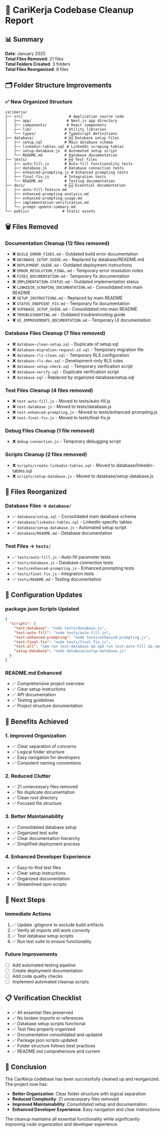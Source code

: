# 🧹 CariKerja Codebase Cleanup Report

## 📊 Summary

**Date**: January 2025  
**Total Files Removed**: 21 files  
**Total Folders Created**: 3 folders  
**Total Files Reorganized**: 8 files  

## 🗂️ Folder Structure Improvements

### ✅ **New Organized Structure**

```
carikerja/
├── src/                     # Application source code
│   ├── app/                # Next.js app directory
│   ├── components/         # React components
│   ├── lib/               # Utility libraries
│   └── types/             # TypeScript definitions
├── database/              # 🆕 Database setup files
│   ├── setup.sql          # Main database schema
│   ├── linkedin-tables.sql # LinkedIn scraping tables
│   ├── setup-database.js  # Automated setup script
│   └── README.md          # Database documentation
├── tests/                 # 🆕 Test files
│   ├── auto-fill.js       # Auto-fill functionality tests
│   ├── database.js        # Database connection tests
│   ├── enhanced-prompting.js # Enhanced prompting tests
│   ├── final-fix.js       # Integration tests
│   └── README.md          # Testing documentation
├── docs/                  # 🆕 Essential documentation
│   ├── auto-fill-feature.md
│   ├── enhanced-prompting-analysis.md
│   ├── enhanced-prompting-usage.md
│   ├── implementation-verification.md
│   └── prompt-update-summary.md
└── public/               # Static assets
```

## 🗑️ Files Removed

### **Documentation Cleanup (12 files removed)**
- ❌ `BUILD_ERROR_FIXES.md` - Outdated build error documentation
- ❌ `DATABASE_SETUP_GUIDE.md` - Replaced by database/README.md
- ❌ `DEPLOYMENT_GUIDE.md` - Outdated deployment instructions
- ❌ `ERROR_RESOLUTION_FINAL.md` - Temporary error resolution notes
- ❌ `FIXES_DOCUMENTATION.md` - Temporary fix documentation
- ❌ `IMPLEMENTATION-STATUS.md` - Outdated implementation status
- ❌ `LINKEDIN_SCRAPING_DOCUMENTATION.md` - Consolidated into main README
- ❌ `SETUP_INSTRUCTIONS.md` - Replaced by main README
- ❌ `STATUS_ENDPOINT_FIX.md` - Temporary fix documentation
- ❌ `SUPABASE_SETUP_GUIDE.md` - Consolidated into main README
- ❌ `TROUBLESHOOTING.md` - Outdated troubleshooting guide
- ❌ `UI_IMPROVEMENTS_DOCUMENTATION.md` - Temporary UI documentation

### **Database Files Cleanup (7 files removed)**
- ❌ `database-clean-setup.sql` - Duplicate of setup.sql
- ❌ `database-migration-request-id.sql` - Temporary migration file
- ❌ `database-rls-clean.sql` - Temporary RLS configuration
- ❌ `database-rls-dev.sql` - Development-only RLS rules
- ❌ `database-setup-check.sql` - Temporary verification script
- ❌ `database-verify.sql` - Duplicate verification script
- ❌ `database.sql` - Replaced by organized database/setup.sql

### **Test Files Cleanup (4 files removed)**
- ❌ `test-auto-fill.js` - Moved to tests/auto-fill.js
- ❌ `test-database.js` - Moved to tests/database.js
- ❌ `test-enhanced-prompting.js` - Moved to tests/enhanced-prompting.js
- ❌ `test-final-fix.js` - Moved to tests/final-fix.js

### **Debug Files Cleanup (1 file removed)**
- ❌ `debug-connection.js` - Temporary debugging script

### **Scripts Cleanup (2 files removed)**
- ❌ `scripts/create-linkedin-tables.sql` - Moved to database/linkedin-tables.sql
- ❌ `scripts/setup-database.js` - Moved to database/setup-database.js

## 📁 Files Reorganized

### **Database Files** → `database/`
- ✅ `database/setup.sql` - Consolidated main database schema
- ✅ `database/linkedin-tables.sql` - LinkedIn-specific tables
- ✅ `database/setup-database.js` - Automated setup script
- ✅ `database/README.md` - Database documentation

### **Test Files** → `tests/`
- ✅ `tests/auto-fill.js` - Auto-fill parameter tests
- ✅ `tests/database.js` - Database connection tests
- ✅ `tests/enhanced-prompting.js` - Enhanced prompting tests
- ✅ `tests/final-fix.js` - Integration tests
- ✅ `tests/README.md` - Testing documentation

## 🔧 Configuration Updates

### **package.json Scripts Updated**
```json
{
  "scripts": {
    "test:database": "node tests/database.js",
    "test:auto-fill": "node tests/auto-fill.js", 
    "test:enhanced-prompting": "node tests/enhanced-prompting.js",
    "test:final-fix": "node tests/final-fix.js",
    "test:all": "npm run test:database && npm run test:auto-fill && npm run test:enhanced-prompting && npm run test:final-fix",
    "setup:database": "node database/setup-database.js"
  }
}
```

### **README.md Enhanced**
- ✅ Comprehensive project overview
- ✅ Clear setup instructions
- ✅ API documentation
- ✅ Testing guidelines
- ✅ Project structure documentation

## 🎯 Benefits Achieved

### **1. Improved Organization**
- ✅ Clear separation of concerns
- ✅ Logical folder structure
- ✅ Easy navigation for developers
- ✅ Consistent naming conventions

### **2. Reduced Clutter**
- ✅ 21 unnecessary files removed
- ✅ No duplicate documentation
- ✅ Clean root directory
- ✅ Focused file structure

### **3. Better Maintainability**
- ✅ Consolidated database setup
- ✅ Organized test suite
- ✅ Clear documentation hierarchy
- ✅ Simplified deployment process

### **4. Enhanced Developer Experience**
- ✅ Easy-to-find test files
- ✅ Clear setup instructions
- ✅ Organized documentation
- ✅ Streamlined npm scripts

## 🚀 Next Steps

### **Immediate Actions**
1. ✅ Update .gitignore to exclude build artifacts
2. ✅ Verify all imports still work correctly
3. ✅ Test database setup scripts
4. ✅ Run test suite to ensure functionality

### **Future Improvements**
- [ ] Add automated testing pipeline
- [ ] Create deployment documentation
- [ ] Add code quality checks
- [ ] Implement automated cleanup scripts

## 📋 Verification Checklist

- ✅ All essential files preserved
- ✅ No broken imports or references
- ✅ Database setup scripts functional
- ✅ Test files properly organized
- ✅ Documentation consolidated and updated
- ✅ Package.json scripts updated
- ✅ Folder structure follows best practices
- ✅ README.md comprehensive and current

## 🎉 Conclusion

The CariKerja codebase has been successfully cleaned up and reorganized. The project now has:

- **Better Organization**: Clear folder structure with logical separation
- **Reduced Complexity**: 21 unnecessary files removed
- **Improved Maintainability**: Consolidated setup and documentation
- **Enhanced Developer Experience**: Easy navigation and clear instructions

The cleanup maintains all essential functionality while significantly improving code organization and developer experience.
